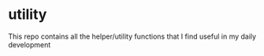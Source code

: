 # utility
This repo contains all the helper/utility functions that I find useful in my daily development
